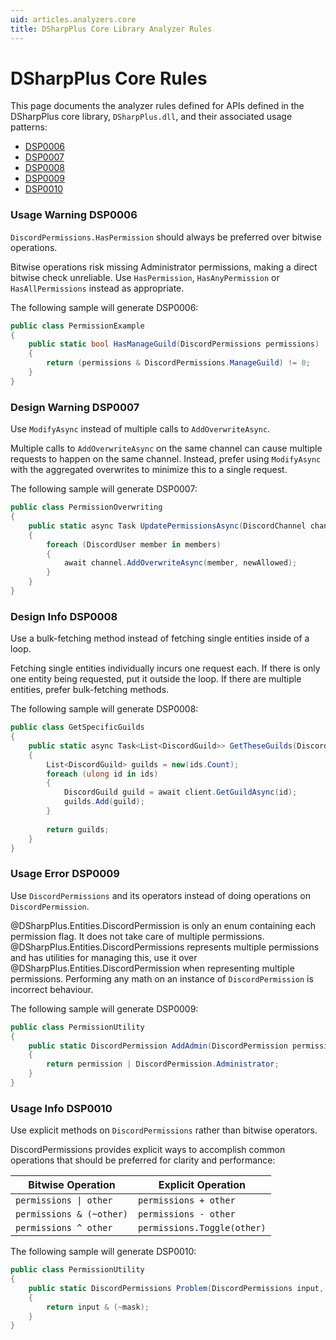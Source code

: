 ```yaml
---
uid: articles.analyzers.core
title: DSharpPlus Core Library Analyzer Rules
---
```


# DSharpPlus Core Rules

This page documents the analyzer rules defined for APIs defined in the DSharpPlus core library, `DSharpPlus.dll`, and
their associated usage patterns:

- [DSP0006](#usage-warning-dsp0006)
- [DSP0007](#design-warning-dsp0007)
- [DSP0008](#design-info-dsp0008)
- [DSP0009](#usage-error-dsp0009)
- [DSP0010](#usage-info-dsp0010)

### Usage Warning DSP0006

`DiscordPermissions.HasPermission` should always be preferred over bitwise operations.

Bitwise operations risk missing Administrator permissions, making a direct bitwise check unreliable. Use
`HasPermission`, `HasAnyPermission` or `HasAllPermissions` instead as appropriate.

The following sample will generate DSP0006:

```csharp
public class PermissionExample 
{
    public static bool HasManageGuild(DiscordPermissions permissions)
    {
        return (permissions & DiscordPermissions.ManageGuild) != 0;
    }
}
```

### Design Warning DSP0007

Use `ModifyAsync` instead of multiple calls to `AddOverwriteAsync`.

Multiple calls to `AddOverwriteAsync` on the same channel can cause multiple requests to happen on the same channel.
Instead, prefer using `ModifyAsync` with the aggregated overwrites to minimize this to a single request.

The following sample will generate DSP0007:

```csharp
public class PermissionOverwriting
{
    public static async Task UpdatePermissionsAsync(DiscordChannel channel, List<DiscurdMember> members, DiscordPermissions newAllowed) 
    {
        foreach (DiscordUser member in members) 
        {
            await channel.AddOverwriteAsync(member, newAllowed);
        }
    }
}
```

### Design Info DSP0008

Use a bulk-fetching method instead of fetching single entities inside of a loop.

Fetching single entities individually incurs one request each. If there is only one entity being requested, put it
outside the loop. If there are multiple entities, prefer bulk-fetching methods.

The following sample will generate DSP0008:

```csharp
public class GetSpecificGuilds
{
    public static async Task<List<DiscordGuild>> GetTheseGuilds(DiscordClient client, List<ulong> ids) 
    {
        List<DiscordGuild> guilds = new(ids.Count);
        foreach (ulong id in ids) 
        {
            DiscordGuild guild = await client.GetGuildAsync(id);
            guilds.Add(guild);
        }
        
        return guilds;
    }
}
```

### Usage Error DSP0009

Use `DiscordPermissions` and its operators instead of doing operations on `DiscordPermission`.

@DSharpPlus.Entities.DiscordPermission is only an enum containing each permission flag. It does not take care of multiple permissions.
@DSharpPlus.Entities.DiscordPermissions represents multiple permissions and has utilities for managing this, use it over @DSharpPlus.Entities.DiscordPermission when representing multiple permissions. 
Performing any math on an instance of `DiscordPermission` is incorrect behaviour.

The following sample will generate DSP0009:

```csharp
public class PermissionUtility
{
    public static DiscordPermission AddAdmin(DiscordPermission permission) 
    {
        return permission | DiscordPermission.Administrator;
    }
}
```

### Usage Info DSP0010

Use explicit methods on `DiscordPermissions` rather than bitwise operators.

DiscordPermissions provides explicit ways to accomplish common operations that should be preferred for clarity and performance:

| Bitwise Operation | Explicit Operation |
| - | - |
| <code>permissions &#124; other</code> | `permissions + other` |
| `permissions & (~other)` | `permissions - other` |
| `permissions ^ other` | `permissions.Toggle(other)` |

The following sample will generate DSP0010:

```csharp
public class PermissionUtility
{
    public static DiscordPermissions Problem(DiscordPermissions input, DiscordPermissions mask)
    {
        return input & (~mask);
    }
}
```
